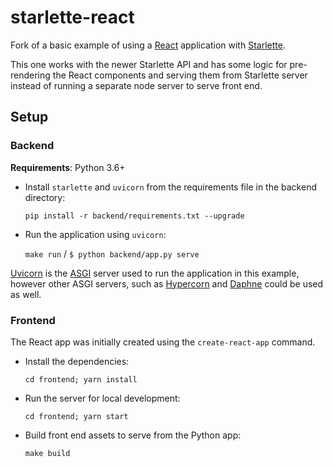 # starlette-react

Fork of a basic example of using a [React](https://reactjs.org/) application with [Starlette](https://www.starlette.io/).

This one works with the newer Starlette API and has some logic for pre-rendering the React components and serving them from Starlette server instead of running a separate node server to serve front end.

## Setup

### Backend

**Requirements**: Python 3.6+

- Install `starlette` and `uvicorn` from the requirements file in the backend directory:
    
    `pip install -r backend/requirements.txt --upgrade`

- Run the application using `uvicorn`:

    `make run` / `$ python backend/app.py serve`

[Uvicorn](https://www.uvicorn.org/) is the [ASGI](https://asgi.readthedocs.io/en/latest/) server used to run the application in this example, however other ASGI servers, such as [Hypercorn](https://pgjones.gitlab.io/hypercorn/) and [Daphne](https://github.com/django/daphne) could be used as well.

### Frontend

The React app was initially created using the `create-react-app` command.

- Install the dependencies:

    `cd frontend; yarn install`

- Run the server for local development:

    `cd frontend; yarn start`

- Build front end assets to serve from the Python app:

    `make build`